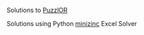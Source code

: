 Solutions to [PuzzlOR](http://www.puzzlor.com/About.html)

Solutions using 
Python 
[minizinc](http://www.minizinc.org/)
Excel Solver

